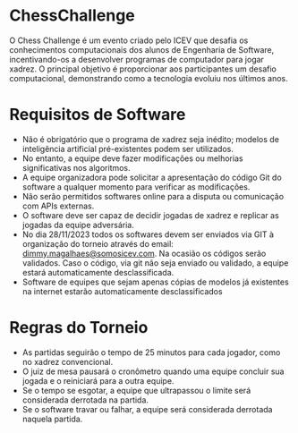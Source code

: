 # ChessChallenge
O Chess Challenge é um evento criado pelo ICEV que desafia os conhecimentos computacionais dos alunos de Engenharia de Software, incentivando-os a desenvolver programas de computador para jogar xadrez. O principal objetivo é proporcionar aos participantes um desafio computacional, demonstrando como a tecnologia evoluiu nos últimos anos.
# Requisitos de Software
- Não é obrigatório que o programa de xadrez seja inédito; modelos de inteligência artificial pré-existentes podem ser utilizados.
- No entanto, a equipe deve fazer modificações ou melhorias significativas nos algoritmos.
- A equipe organizadora pode solicitar a apresentação do código Git do software a qualquer momento para verificar as modificações.
- Não serão permitidos softwares online para a disputa ou comunicação com APIs externas.
- O software deve ser capaz de decidir jogadas de xadrez e replicar as jogadas da equipe adversária.
- No dia 28/11/2023 todos os softwares devem ser enviados via GIT à organização do torneio através do email: dimmy.magalhaes@somosicev.com. Na ocasião os códigos serão validados. Caso o código, via git não seja enviado ou validado, a equipe estará automaticamente desclassificada.
- Software de equipes que sejam apenas cópias de modelos já existentes na internet estarão automaticamente desclassificados
# Regras do Torneio
- As partidas seguirão o tempo de 25 minutos para cada jogador, como no xadrez convencional.
- O juiz de mesa pausará o cronômetro quando uma equipe concluir sua jogada e o reiniciará para a outra equipe.
- Se o tempo se esgotar, a equipe que ultrapassou o limite será considerada derrotada na partida.
- Se o software travar ou falhar, a equipe será considerada derrotada naquela partida.


